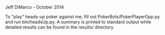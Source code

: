 Jeff DiMarco - October 2014

To "play" heads-up poker against me, fill out PokerBots/PokerPlayerOpp.py and run 
bin/headsUp.py.  A summary is printed to standard output while detailed
results can be found in the results/ directory.



